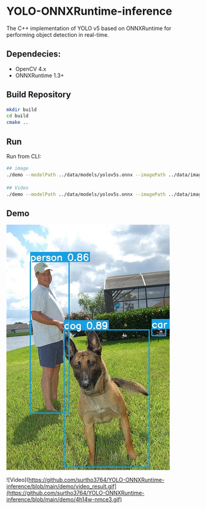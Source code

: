 # YOLO-ONNXRuntime-inference
The C++ implementation of YOLO v5 based on ONNXRuntime for performing object detection in real-time.


## Dependecies:
- OpenCV 4.x
- ONNXRuntime 1.3+

## Build Repository
```bash
mkdir build
cd build
cmake ..
```

## Run
Run from CLI:
```bash
## image
./demo --modelPath ../data/models/yolov5s.onnx --imagePath ../data/images/426342.jpg --classNamePath ../data/labels/coco.names

## Video
./demo --modelPath ../data/models/yolov5s.onnx --imagePath ../data/images/video2.mp4 --classNamePath ../data/labels/coco.names
```


## Demo

![image](https://github.com/surtho3764/YOLO-ONNXRuntime-inference/blob/main/demo/426342_result.jpg)

![Video](https://github.com/surtho3764/YOLO-ONNXRuntime-inference/blob/main/demo/video_result.gif](https://github.com/surtho3764/YOLO-ONNXRuntime-inference/blob/main/demo/4h14w-nmce3.gif)

